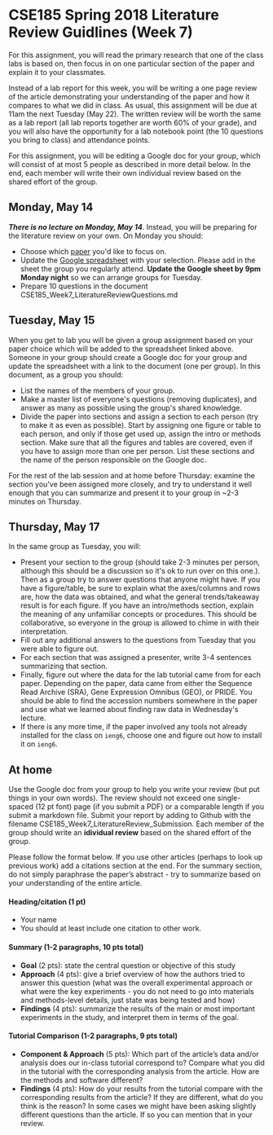 # CSE185 Spring 2018 Literature Review Guidlines (Week 7)

For this assignment, you will read the primary research that one of the class labs is based on, then focus in on one particular section of the paper and explain it to your classmates.

Instead of a lab report for this week, you will be writing a one page review of the article demonstrating your understanding of the paper and how it compares to what we did in class. As usual, this assignment will be due at 11am the next Tuesday (May 22). The written review will be worth the same as a lab report (all lab reports together are worth 60% of your grade), and you will also have the opportunity for a lab notebook point (the 10 questions you bring to class) and attendance points.

For this assignment, you will be editing a Google doc for your group, which will consist of at most 5 people as described in more detail below. In the end, each member will write their own individual review based on the shared effort of the group.

## Monday, May 14

***There is no lecture on Monday, May 14***. Instead, you will be preparing for the literature review on your own. On Monday you should:

* Choose which [paper](https://github.com/gymreklab/cse185-spring18-week7/tree/master/papers) you'd like to focus on.
* Update the [Google spreadsheet](https://docs.google.com/spreadsheets/d/1ybWJhlJugX1Vbn0TJyrk_OOurCU3b5jKqDAdgWsdEMA/edit?usp=sharing) with your selection. Please add in the sheet the group you regularly attend. **Update the Google sheet by 9pm Monday night** so we can arrange groups for Tuesday.
* Prepare 10 questions in the document CSE185_Week7_LiteratureReviewQuestions.md

## Tuesday, May 15

When you get to lab you will be given a group assignment based on your paper choice which will be added to the spreadsheet linked above. Someone in your group should create a Google doc for your group and update the spreadsheet with a link to the document (one per group). In this document, as a group you should:

* List the names of the members of your group.
* Make a master list of everyone's questions (removing duplicates), and answer as many as possible using the group's shared knowledge.
* Divide the paper into sections and assign a section to each person (try to make it as even as possible). Start by assigning one figure or table to each person, and only if those get used up, assign
the intro or methods section. Make sure that all the figures and tables are covered, even if you have to assign more than one per person. List these sections and the name of the person responsible on the Google doc.

For the rest of the lab session and at home before Thursday: examine the section you've been assigned more closely, and try to understand it well enough that you can summarize and present it to your group in ~2-3 minutes on Thursday.

## Thursday, May 17

In the same group as Tuesday, you will:

* Present your section to the group (should take 2-3 minutes per person, although this should be a discussion so it's ok to run over on this one.). Then as a group try to answer questions that anyone might have. If you have a figure/table, be sure to explain what the axes/columns and rows are, how the data was obtained, and what the general trends/takeaway result is for each figure. If you have an intro/methods section, explain the meaning of any unfamiliar concepts or procedures. This should be collaborative, so everyone in the group is allowed to chime in with their interpretation. 
* Fill out any additional answers to the questions from Tuesday that you were able to figure out.
* For each section that was assigned a presenter, write 3-4 sentences summarizing that section.
* Finally, figure out where the data for the lab tutorial came from for each paper. Depending on the paper, data came from either the Sequence Read Archive (SRA), Gene Expression Omnibus (GEO), or PRIDE. You should be able to find the accession numbers somewhere in the paper and use what we learned about finding raw data in Wednesday's lecture.
* If there is any more time, if the paper involved any tools not already installed for the class on `ieng6`, choose one and figure out how to install it on `ieng6`.

## At home
Use the Google doc from your group to help you write your review (but put things in your own words). The review should not exceed one single-spaced (12 pt font) page (if you submit a PDF) or a comparable length if you submit a markdown file. Submit your report by adding to Github with the filename CSE185_Week7_LiteratureReview_Submission. Each member of the group should write an **idividual review** based on the shared effort of the group.

Please follow the format below. If you use other articles (perhaps to look up previous work) add a citations section at the end. For the summary section, do not simply paraphrase the paper’s abstract - try to summarize based on your understanding of the entire article.


#### Heading/citation (1 pt)

* Your name
* You should at least include one citation to other work.

#### Summary (1-2 paragraphs, 10 pts total)

* **Goal** (2 pts): state the central question or objective of this study
* **Approach** (4 pts): give a brief overview of how the authors tried to answer this question (what was the overall experimental approach or what were the key experiments - you do not need to go into materials and methods-level details, just state was being tested and how)
* **Findings** (4 pts): summarize the results of the main or most important experiments in the study, and interpret them in terms of the goal.

#### Tutorial Comparison (1-2 paragraphs, 9 pts total)

* **Component & Approach** (5 pts): Which part of the article’s data and/or analysis does our in-class tutorial correspond to? Compare what you did in the tutorial with the corresponding analysis from the article. How are the methods and software different?
* **Findings** (4 pts): How do your results from the tutorial compare with the corresponding results from the article? If they are different, what do you think is the reason? In some cases we might have been asking slightly different questions than the article. If so you can mention that in your review.
